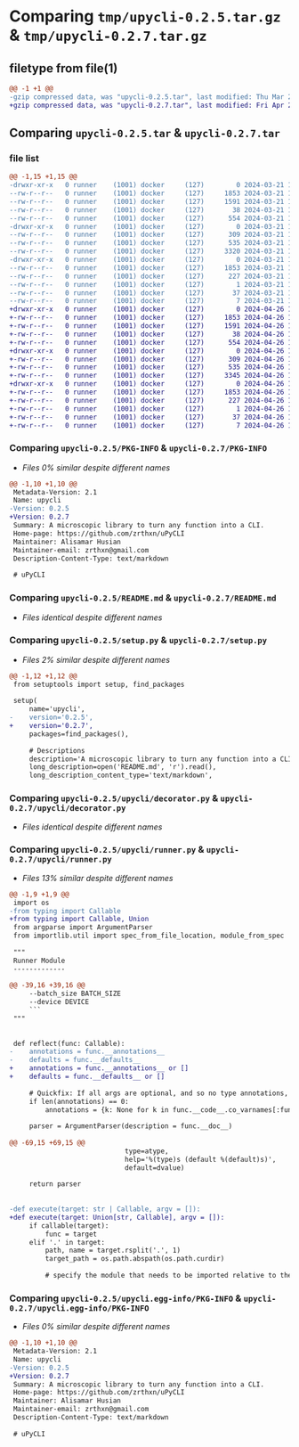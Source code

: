 # Comparing `tmp/upycli-0.2.5.tar.gz` & `tmp/upycli-0.2.7.tar.gz`

## filetype from file(1)

```diff
@@ -1 +1 @@
-gzip compressed data, was "upycli-0.2.5.tar", last modified: Thu Mar 21 14:23:39 2024, max compression
+gzip compressed data, was "upycli-0.2.7.tar", last modified: Fri Apr 26 16:17:52 2024, max compression
```

## Comparing `upycli-0.2.5.tar` & `upycli-0.2.7.tar`

### file list

```diff
@@ -1,15 +1,15 @@
-drwxr-xr-x   0 runner    (1001) docker     (127)        0 2024-03-21 14:23:39.930791 upycli-0.2.5/
--rw-r--r--   0 runner    (1001) docker     (127)     1853 2024-03-21 14:23:39.930791 upycli-0.2.5/PKG-INFO
--rw-r--r--   0 runner    (1001) docker     (127)     1591 2024-03-21 14:23:32.000000 upycli-0.2.5/README.md
--rw-r--r--   0 runner    (1001) docker     (127)       38 2024-03-21 14:23:39.930791 upycli-0.2.5/setup.cfg
--rw-r--r--   0 runner    (1001) docker     (127)      554 2024-03-21 14:23:32.000000 upycli-0.2.5/setup.py
-drwxr-xr-x   0 runner    (1001) docker     (127)        0 2024-03-21 14:23:39.926791 upycli-0.2.5/upycli/
--rw-r--r--   0 runner    (1001) docker     (127)      309 2024-03-21 14:23:32.000000 upycli-0.2.5/upycli/__init__.py
--rw-r--r--   0 runner    (1001) docker     (127)      535 2024-03-21 14:23:32.000000 upycli-0.2.5/upycli/decorator.py
--rw-r--r--   0 runner    (1001) docker     (127)     3320 2024-03-21 14:23:32.000000 upycli-0.2.5/upycli/runner.py
-drwxr-xr-x   0 runner    (1001) docker     (127)        0 2024-03-21 14:23:39.930791 upycli-0.2.5/upycli.egg-info/
--rw-r--r--   0 runner    (1001) docker     (127)     1853 2024-03-21 14:23:39.000000 upycli-0.2.5/upycli.egg-info/PKG-INFO
--rw-r--r--   0 runner    (1001) docker     (127)      227 2024-03-21 14:23:39.000000 upycli-0.2.5/upycli.egg-info/SOURCES.txt
--rw-r--r--   0 runner    (1001) docker     (127)        1 2024-03-21 14:23:39.000000 upycli-0.2.5/upycli.egg-info/dependency_links.txt
--rw-r--r--   0 runner    (1001) docker     (127)       37 2024-03-21 14:23:39.000000 upycli-0.2.5/upycli.egg-info/entry_points.txt
--rw-r--r--   0 runner    (1001) docker     (127)        7 2024-03-21 14:23:39.000000 upycli-0.2.5/upycli.egg-info/top_level.txt
+drwxr-xr-x   0 runner    (1001) docker     (127)        0 2024-04-26 16:17:52.010899 upycli-0.2.7/
+-rw-r--r--   0 runner    (1001) docker     (127)     1853 2024-04-26 16:17:52.010899 upycli-0.2.7/PKG-INFO
+-rw-r--r--   0 runner    (1001) docker     (127)     1591 2024-04-26 16:17:48.000000 upycli-0.2.7/README.md
+-rw-r--r--   0 runner    (1001) docker     (127)       38 2024-04-26 16:17:52.010899 upycli-0.2.7/setup.cfg
+-rw-r--r--   0 runner    (1001) docker     (127)      554 2024-04-26 16:17:48.000000 upycli-0.2.7/setup.py
+drwxr-xr-x   0 runner    (1001) docker     (127)        0 2024-04-26 16:17:52.006899 upycli-0.2.7/upycli/
+-rw-r--r--   0 runner    (1001) docker     (127)      309 2024-04-26 16:17:48.000000 upycli-0.2.7/upycli/__init__.py
+-rw-r--r--   0 runner    (1001) docker     (127)      535 2024-04-26 16:17:48.000000 upycli-0.2.7/upycli/decorator.py
+-rw-r--r--   0 runner    (1001) docker     (127)     3345 2024-04-26 16:17:48.000000 upycli-0.2.7/upycli/runner.py
+drwxr-xr-x   0 runner    (1001) docker     (127)        0 2024-04-26 16:17:52.006899 upycli-0.2.7/upycli.egg-info/
+-rw-r--r--   0 runner    (1001) docker     (127)     1853 2024-04-26 16:17:51.000000 upycli-0.2.7/upycli.egg-info/PKG-INFO
+-rw-r--r--   0 runner    (1001) docker     (127)      227 2024-04-26 16:17:52.000000 upycli-0.2.7/upycli.egg-info/SOURCES.txt
+-rw-r--r--   0 runner    (1001) docker     (127)        1 2024-04-26 16:17:51.000000 upycli-0.2.7/upycli.egg-info/dependency_links.txt
+-rw-r--r--   0 runner    (1001) docker     (127)       37 2024-04-26 16:17:51.000000 upycli-0.2.7/upycli.egg-info/entry_points.txt
+-rw-r--r--   0 runner    (1001) docker     (127)        7 2024-04-26 16:17:51.000000 upycli-0.2.7/upycli.egg-info/top_level.txt
```

### Comparing `upycli-0.2.5/PKG-INFO` & `upycli-0.2.7/PKG-INFO`

 * *Files 0% similar despite different names*

```diff
@@ -1,10 +1,10 @@
 Metadata-Version: 2.1
 Name: upycli
-Version: 0.2.5
+Version: 0.2.7
 Summary: A microscopic library to turn any function into a CLI.
 Home-page: https://github.com/zrthxn/uPyCLI
 Maintainer: Alisamar Husian
 Maintainer-email: zrthxn@gmail.com
 Description-Content-Type: text/markdown
 
 # uPyCLI
```

### Comparing `upycli-0.2.5/README.md` & `upycli-0.2.7/README.md`

 * *Files identical despite different names*

### Comparing `upycli-0.2.5/setup.py` & `upycli-0.2.7/setup.py`

 * *Files 2% similar despite different names*

```diff
@@ -1,12 +1,12 @@
 from setuptools import setup, find_packages
 
 setup(
     name='upycli',
-    version='0.2.5',
+    version='0.2.7',
     packages=find_packages(),
     
     # Descriptions
     description='A microscopic library to turn any function into a CLI.',
     long_description=open('README.md', 'r').read(),
     long_description_content_type='text/markdown',
```

### Comparing `upycli-0.2.5/upycli/decorator.py` & `upycli-0.2.7/upycli/decorator.py`

 * *Files identical despite different names*

### Comparing `upycli-0.2.5/upycli/runner.py` & `upycli-0.2.7/upycli/runner.py`

 * *Files 13% similar despite different names*

```diff
@@ -1,9 +1,9 @@
 import os
-from typing import Callable
+from typing import Callable, Union
 from argparse import ArgumentParser
 from importlib.util import spec_from_file_location, module_from_spec
 
 """
 Runner Module
 -------------
 
@@ -39,16 +39,16 @@
     --batch_size BATCH_SIZE
     --device DEVICE
     ```
 """
 
 
 def reflect(func: Callable):
-    annotations = func.__annotations__
-    defaults = func.__defaults__
+    annotations = func.__annotations__ or []
+    defaults = func.__defaults__ or []
     
     # Quickfix: If all args are optional, and so no type annotations, use code to inspect names 
     if len(annotations) == 0:
         annotations = {k: None for k in func.__code__.co_varnames[:func.__code__.co_argcount]}
 
     parser = ArgumentParser(description = func.__doc__)
 
@@ -69,15 +69,15 @@
                             type=atype, 
                             help='%(type)s (default %(default)s)',
                             default=dvalue)
     
     return parser
 
 
-def execute(target: str | Callable, argv = []):
+def execute(target: Union[str, Callable], argv = []):
     if callable(target):
         func = target
     elif '.' in target:
         path, name = target.rsplit('.', 1)
         target_path = os.path.abspath(os.path.curdir)
         
         # specify the module that needs to be imported relative to the path of the module
```

### Comparing `upycli-0.2.5/upycli.egg-info/PKG-INFO` & `upycli-0.2.7/upycli.egg-info/PKG-INFO`

 * *Files 0% similar despite different names*

```diff
@@ -1,10 +1,10 @@
 Metadata-Version: 2.1
 Name: upycli
-Version: 0.2.5
+Version: 0.2.7
 Summary: A microscopic library to turn any function into a CLI.
 Home-page: https://github.com/zrthxn/uPyCLI
 Maintainer: Alisamar Husian
 Maintainer-email: zrthxn@gmail.com
 Description-Content-Type: text/markdown
 
 # uPyCLI
```

